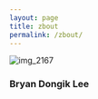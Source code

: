 ```yaml
---
layout: page
title: zbout
permalink: /zbout/
---
```


![img_2167](https://user-images.githubusercontent.com/26464535/28202991-b92e9880-68b2-11e7-9f00-872ecc5e78a1.jpg)

### Bryan Dongik Lee
